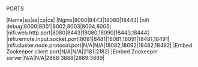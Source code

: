
PORTS

|Name|sp|ss|cp|cs|
|Nginx|8080|8443|18080|18443|
|nifi debug|8000|8001|8002,8003|8004,8005|
|nifi.web.http.port|8080|8443|18080,18090|18443,18444|
|nifi.remote.input.socket.port|8081|8481|18081,18091|18481,18491|
|nifi.cluster.node.protocol.port|N/A|N/A|18082,18092|18482,18492|
|Embed Zookeeper client port|N/A|N/A|2181|2182|
|Embed Zookeeper server|N/A|N/A|2888:3888|2889:3889|
